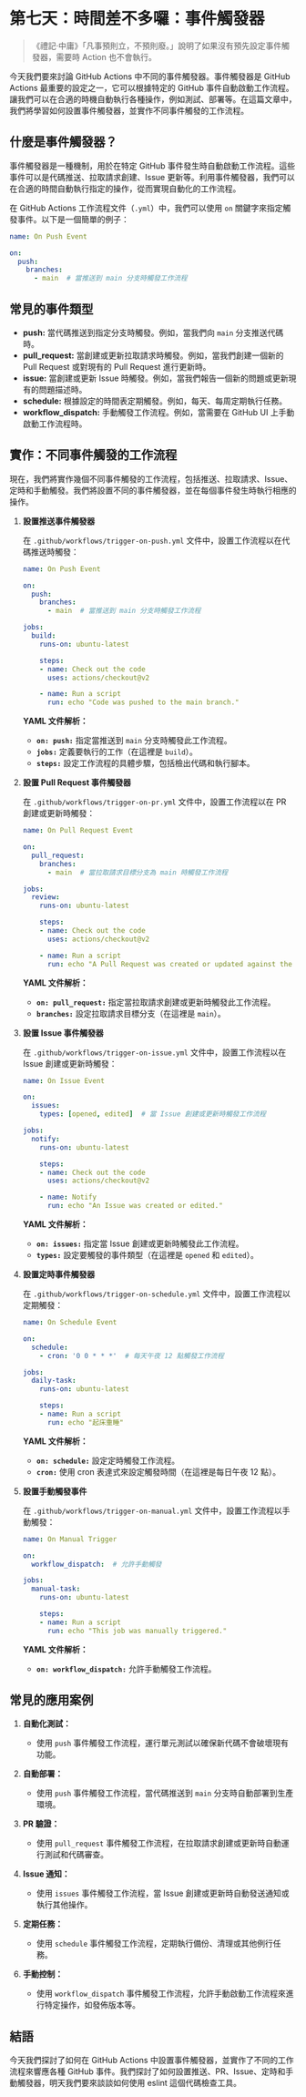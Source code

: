 # 第七天：時間差不多囉：事件觸發器

> 《禮記·中庸》「凡事預則立，不預則廢。」說明了如果沒有預先設定事件觸發器，需要時 Action 也不會執行。

今天我們要來討論 GitHub Actions 中不同的事件觸發器。事件觸發器是 GitHub Actions 最重要的設定之一，它可以根據特定的 GitHub 事件自動啟動工作流程。讓我們可以在合適的時機自動執行各種操作，例如測試、部署等。在這篇文章中，我們將學習如何設置事件觸發器，並實作不同事件觸發的工作流程。

## 什麼是事件觸發器？

事件觸發器是一種機制，用於在特定 GitHub 事件發生時自動啟動工作流程。這些事件可以是代碼推送、拉取請求創建、Issue 更新等。利用事件觸發器，我們可以在合適的時間自動執行指定的操作，從而實現自動化的工作流程。

在 GitHub Actions 工作流程文件（`.yml`）中，我們可以使用 `on` 關鍵字來指定觸發事件。以下是一個簡單的例子：

```yaml
name: On Push Event

on:
  push:
    branches:
      - main  # 當推送到 main 分支時觸發工作流程
```

## 常見的事件類型

- **push:** 當代碼推送到指定分支時觸發。例如，當我們向 `main` 分支推送代碼時。
- **pull_request:** 當創建或更新拉取請求時觸發。例如，當我們創建一個新的 Pull Request 或對現有的 Pull Request 進行更新時。
- **issue:** 當創建或更新 Issue 時觸發。例如，當我們報告一個新的問題或更新現有的問題描述時。
- **schedule:** 根據設定的時間表定期觸發。例如，每天、每周定期執行任務。
- **workflow_dispatch:** 手動觸發工作流程。例如，當需要在 GitHub UI 上手動啟動工作流程時。

## 實作：不同事件觸發的工作流程

現在，我們將實作幾個不同事件觸發的工作流程，包括推送、拉取請求、Issue、定時和手動觸發。我們將設置不同的事件觸發器，並在每個事件發生時執行相應的操作。

1. **設置推送事件觸發器**

   在 `.github/workflows/trigger-on-push.yml` 文件中，設置工作流程以在代碼推送時觸發：

   ```yaml
   name: On Push Event

   on:
     push:
       branches:
         - main  # 當推送到 main 分支時觸發工作流程

   jobs:
     build:
       runs-on: ubuntu-latest

       steps:
       - name: Check out the code
         uses: actions/checkout@v2

       - name: Run a script
         run: echo "Code was pushed to the main branch."
   ```

   **YAML 文件解析：**
   - **`on: push:`** 指定當推送到 `main` 分支時觸發此工作流程。
   - **`jobs:`** 定義要執行的工作（在這裡是 `build`）。
   - **`steps:`** 設定工作流程的具體步驟，包括檢出代碼和執行腳本。

2. **設置 Pull Request 事件觸發器**

   在 `.github/workflows/trigger-on-pr.yml` 文件中，設置工作流程以在 PR 創建或更新時觸發：

   ```yaml
   name: On Pull Request Event

   on:
     pull_request:
       branches:
         - main  # 當拉取請求目標分支為 main 時觸發工作流程

   jobs:
     review:
       runs-on: ubuntu-latest

       steps:
       - name: Check out the code
         uses: actions/checkout@v2

       - name: Run a script
         run: echo "A Pull Request was created or updated against the main branch."
   ```

   **YAML 文件解析：**
   - **`on: pull_request:`** 指定當拉取請求創建或更新時觸發此工作流程。
   - **`branches:`** 設定拉取請求目標分支（在這裡是 `main`）。

3. **設置 Issue 事件觸發器**

   在 `.github/workflows/trigger-on-issue.yml` 文件中，設置工作流程以在 Issue 創建或更新時觸發：

   ```yaml
   name: On Issue Event

   on:
     issues:
       types: [opened, edited]  # 當 Issue 創建或更新時觸發工作流程

   jobs:
     notify:
       runs-on: ubuntu-latest

       steps:
       - name: Check out the code
         uses: actions/checkout@v2

       - name: Notify
         run: echo "An Issue was created or edited."
   ```

   **YAML 文件解析：**
   - **`on: issues:`** 指定當 Issue 創建或更新時觸發此工作流程。
   - **`types:`** 設定要觸發的事件類型（在這裡是 `opened` 和 `edited`）。

4. **設置定時事件觸發器**

   在 `.github/workflows/trigger-on-schedule.yml` 文件中，設置工作流程以定期觸發：

   ```yaml
   name: On Schedule Event

   on:
     schedule:
       - cron: '0 0 * * *'  # 每天午夜 12 點觸發工作流程

   jobs:
     daily-task:
       runs-on: ubuntu-latest

       steps:
       - name: Run a script
         run: echo "起床重睡"
   ```

   **YAML 文件解析：**
   - **`on: schedule:`** 設定定時觸發工作流程。
   - **`cron:`** 使用 cron 表達式來設定觸發時間（在這裡是每日午夜 12 點）。

5. **設置手動觸發事件**

   在 `.github/workflows/trigger-on-manual.yml` 文件中，設置工作流程以手動觸發：

   ```yaml
   name: On Manual Trigger

   on:
     workflow_dispatch:  # 允許手動觸發

   jobs:
     manual-task:
       runs-on: ubuntu-latest

       steps:
       - name: Run a script
         run: echo "This job was manually triggered."
   ```

   **YAML 文件解析：**
   - **`on: workflow_dispatch:`** 允許手動觸發工作流程。

## 常見的應用案例

1. **自動化測試：**
   - 使用 `push` 事件觸發工作流程，運行單元測試以確保新代碼不會破壞現有功能。

2. **自動部署：**
   - 使用 `push` 事件觸發工作流程，當代碼推送到 `main` 分支時自動部署到生產環境。

3. **PR 驗證：**
   - 使用 `pull_request` 事件觸發工作流程，在拉取請求創建或更新時自動運行測試和代碼審查。

4. **Issue 通知：**
   - 使用 `issues` 事件觸發工作流程，當 Issue 創建或更新時自動發送通知或執行其他操作。

5. **定期任務：**
   - 使用 `schedule` 事件觸發工作流程，定期執行備份、清理或其他例行任務。

6. **手動控制：**
   - 使用 `workflow_dispatch` 事件觸發工作流程，允許手動啟動工作流程來進行特定操作，如發佈版本等。

## 結語

今天我們探討了如何在 GitHub Actions 中設置事件觸發器，並實作了不同的工作流程來響應各種 GitHub 事件。我們探討了如何設置推送、PR、Issue、定時和手動觸發器，明天我們要來談談如何使用 eslint 這個代碼檢查工具。